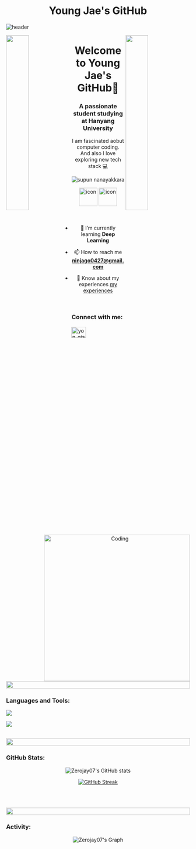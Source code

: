 ## <h1 align="center">Young Jae's GitHub
![header](https://capsule-render.vercel.app/api?type=waving&color=gradient&height=300&section=header&text=WELCOME&fontColor=28DC7A&fontSize=90&fontAlignY=35&desc=helloworld!&animation=scaleIn)

<img align="left" src="https://user-images.githubusercontent.com/65187002/144930161-2f783401-8d27-4fdf-a2f7-cc0ba32f1f1f.gif" width="35%" style="display:inline;"><img align="right" src="https://user-images.githubusercontent.com/65187002/144930161-2f783401-8d27-4fdf-a2f7-cc0ba32f1f1f.gif" width="35%" style="display:inline;">

<h1 align="center"> Welcome to Young Jae's GitHub👋</h1>
<h3 align="center">A passionate student studying at  Hanyang University</h3>
<p align="center">I am fascinated aobut computer coding. And also I love exploring new tech stack 💻</p>
<p align="center"> 
 <img src="https://komarev.com/ghpvc/?username=zerojay07&label=Profile%20views&color=0e75b6&style=flat" alt="supun nanayakkara" /> 
<!--  <img src="https://img.shields.io/badge/Languages-Python | Java | PHP | Typescript | Node | React -green.svg" alt="supun nanayakkara's languages" /> -->
<!--  <img alt="Profile followers" src="https://img.shields.io/github/followers/supuna97"> -->
</p>

<div align="center">
  <img src="https://techstack-generator.vercel.app/python-icon.svg" alt="icon" width="50" height="50" />
  <img src="https://techstack-generator.vercel.app/github-icon.svg" alt="icon" width="50" height="50" />


<br>


<img align="right" alt="Coding" width="400" src="https://user-images.githubusercontent.com/74038190/229223263-cf2e4b07-2615-4f87-9c38-e37600f8381a.gif">
<br><br>


- 🌱 I’m currently learning **Deep Learning**

- 📫 How to reach me **ninjago0427@gmail.com**

- 📄 Know about my experiences [my experiences](http://supun.traditionalme.life/#resume)


<br>
<h3 align="left">Connect with me:</h3>
<p align="left">
<a href="https://instagram.com/yon_gjae" target="blank"><img align="center" src="https://raw.githubusercontent.com/rahuldkjain/github-profile-readme-generator/master/src/images/icons/Social/instagram.svg" alt="yon_gjae" height="30" width="40" /></a>

</p>
<br>

<img src="https://i.imgur.com/dBaSKWF.gif" height="20" width="100%">

<h3 align="left">Languages and Tools:</h3>

<p align="left">
  <a href="https://skillicons.dev">
    <img src="https://skillicons.dev/icons?i=py" />
  </a>
</p>

<p align="left">
  <a href="https://skillicons.dev">
    <img src="https://skillicons.dev/icons?i=github" />
  </a>
</p>

<br/>

<img src="https://i.imgur.com/dBaSKWF.gif" height="20" width="100%">


<h3 align="left">GitHub Stats:</h3>
<div align="center">
 
![Zerojay07's GitHub stats](https://github-readme-stats.vercel.app/api?username=zerojay07\&theme=midnight-purple\&show_icons=true\&show=reviews,prs_merged,prs_merged_percentage\&hide=contribs,issues)

[![GitHub Streak](https://streak-stats.demolab.com/?user=zerojay07&theme=midnight-purple)](https://git.io/streak-stats)

</div>

<br><br>

<img src="https://i.imgur.com/dBaSKWF.gif" height="20" width="100%">

<h3 align="left">Activity:</h3>

![Zerojay07's Graph](https://github-readme-activity-graph.vercel.app/graph?username=zerojay07&custom_title=Supun's%20GitHub%20Activity%20Graph&bg_color=0D1117&color=7F3FBF&line=7F3FBF&point=7F3FBF&area_color=FFFFFF&title_color=FFFFFF&area=true)
<br><br>


